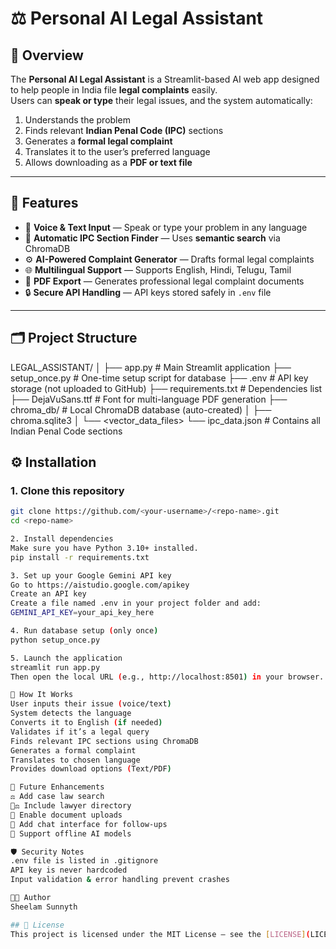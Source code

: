 # ⚖️ Personal AI Legal Assistant

## 📘 Overview
The **Personal AI Legal Assistant** is a Streamlit-based AI web app designed to help people in India file **legal complaints** easily.  
Users can **speak or type** their legal issues, and the system automatically:

1. Understands the problem  
2. Finds relevant **Indian Penal Code (IPC)** sections  
3. Generates a **formal legal complaint**  
4. Translates it to the user’s preferred language  
5. Allows downloading as a **PDF or text file**

---

## 🧠 Features
- 🎤 **Voice & Text Input** — Speak or type your problem in any language  
- 🧾 **Automatic IPC Section Finder** — Uses **semantic search** via ChromaDB  
- ⚙️ **AI-Powered Complaint Generator** — Drafts formal legal complaints  
- 🌐 **Multilingual Support** — Supports English, Hindi, Telugu, Tamil  
- 📄 **PDF Export** — Generates professional legal complaint documents  
- 🔒 **Secure API Handling** — API keys stored safely in `.env` file  

---

## 🗂️ Project Structure
LEGAL_ASSISTANT/
│
├── app.py # Main Streamlit application
├── setup_once.py # One-time setup script for database
├── .env # API key storage (not uploaded to GitHub)
├── requirements.txt # Dependencies list
├── DejaVuSans.ttf # Font for multi-language PDF generation
├── chroma_db/ # Local ChromaDB database (auto-created)
│ ├── chroma.sqlite3
│ └── <vector_data_files>
└── ipc_data.json # Contains all Indian Penal Code sections
## ⚙️ Installation

### 1. Clone this repository
```bash
git clone https://github.com/<your-username>/<repo-name>.git
cd <repo-name>

2. Install dependencies
Make sure you have Python 3.10+ installed.
pip install -r requirements.txt

3. Set up your Google Gemini API key
Go to https://aistudio.google.com/apikey
Create an API key
Create a file named .env in your project folder and add:
GEMINI_API_KEY=your_api_key_here

4. Run database setup (only once)
python setup_once.py

5. Launch the application
streamlit run app.py
Then open the local URL (e.g., http://localhost:8501) in your browser.

🧠 How It Works
User inputs their issue (voice/text)
System detects the language
Converts it to English (if needed)
Validates if it’s a legal query
Finds relevant IPC sections using ChromaDB
Generates a formal complaint
Translates to chosen language
Provides download options (Text/PDF)

🚀 Future Enhancements
⚖️ Add case law search
👨‍⚖️ Include lawyer directory
📎 Enable document uploads
💬 Add chat interface for follow-ups
📶 Support offline AI models

🛡️ Security Notes
.env file is listed in .gitignore
API key is never hardcoded
Input validation & error handling prevent crashes

👨‍💻 Author
Sheelam Sunnyth 

## 📜 License
This project is licensed under the MIT License — see the [LICENSE](LICENSE) file for details.